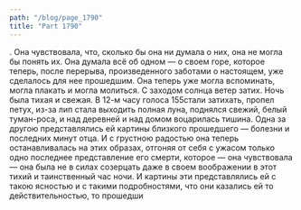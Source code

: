 ```yaml
---
path: "/blog/page_1790"
title: "Part 1790"
---
```


. Она чувствовала, что, сколько бы она ни думала о них, она не могла бы понять их. Она думала всё об одном — о своем горе, которое теперь, после перерыва, произведенного заботами о настоящем, уже сделалось для нее прошедшим. Она теперь уже могла вспоминать, могла плакать и могла молиться. С заходом солнца ветер затих. Ночь была тихая и свежая. В 12-м часу голоса 155стали затихать, пропел петух, из-за лип стала выходить полная луна, поднялся свежий, белый туман-роса, и над деревней и над домом воцарилась тишина.
Одна за другою представлялись ей картины близкого прошедшего — болезни и последних минут отца. И с грустною радостью она теперь останавливалась на этих образах, отгоняя от себя с ужасом только одно последнее представление его смерти, которое — она чувствовала — она была не в силах созерцать даже в своем воображении в этот тихий и таинственный час ночи. И картины эти представлялись ей с такою ясностью и с такими подробностями, что они казались ей то действительностью, то прошедши
